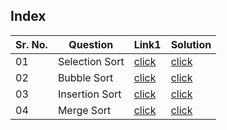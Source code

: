 ## Index
Sr. No. | Question | Link1 | Solution
---|---|---|---
01 | Selection Sort | [click](https://practice.geeksforgeeks.org/problems/selection-sort/1?utm_source=youtube&utm_medium=collab_striver_ytdescription&utm_campaign=selection-sort) | [click](./Solutions/SelectionSort.java) 
02 | Bubble Sort | [click](https://practice.geeksforgeeks.org/problems/bubble-sort/1?utm_source=youtube&utm_medium=collab_striver_ytdescription&utm_campaign=bubble-sort) | [click](./Solutions/BubbleSort.java)
03 | Insertion Sort | [click](https://practice.geeksforgeeks.org/problems/insertion-sort/0?category[]=Algorithms&page=1&query=category[]Algorithmspage1&utm_source=youtube&utm_medium=collab_striver_ytdescription&utm_campaign=insertion-sort)|[click](./Solutions/InsertionSort.java)
04 | Merge Sort  |  [click](https://practice.geeksforgeeks.org/problems/merge-sort/1?utm_source=youtube&utm_medium=collab_striver_ytdescription&utm_campaign=merge-sort) | [click](./Solutions/MergeSort.java)